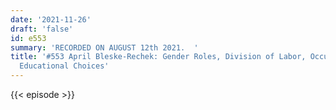 ```yaml
---
date: '2021-11-26'
draft: 'false'
id: e553
summary: 'RECORDED ON AUGUST 12th 2021.  '
title: '#553 April Bleske-Rechek: Gender Roles, Division of Labor, Occupation and
  Educational Choices'
---
```

{{< episode >}}
